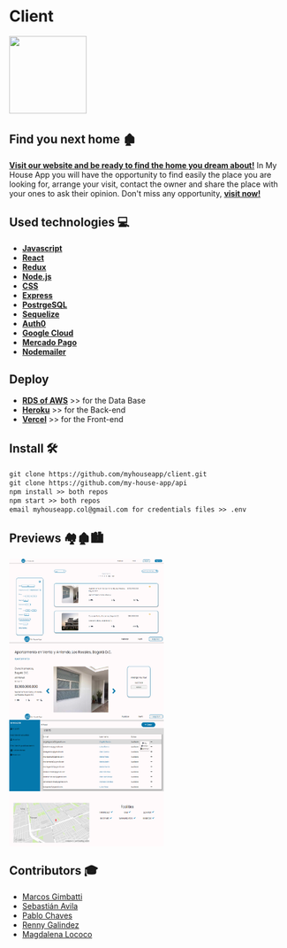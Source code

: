 # Client

<p align='left'>
    <img src='https://github.com/myhouseapp/client/blob/main/src/images/circulo2.png?raw=true'  width="140" height="140" />
</p>




## Find you next home 🏚️
**[Visit our website and be ready to find the home you dream about!](https://my-house-app-one.vercel.app/)**
In My House App you will have the opportunity to find easily the place you are looking for, arrange your visit, contact the owner and share the place with your ones to ask their opinion. Don't miss any opportunity, **[visit now!](https://my-house-app-one.vercel.app/)**


## Used technologies :computer: 

* [__Javascript__](https://developer.mozilla.org/en-US/docs/Web/JavaScript)
* [__React__](https://reactjs.org/)
* [__Redux__](https://redux.js.org)
* [__Node.js__](https://nodejs.org)
* [__CSS__](https://www.w3schools.com/css/)
* [__Express__](https://expressjs.com)
* [__PostrgeSQL__](https://www.postgresql.org)
* [__Sequelize__](https://sequelize.org/)
* [__Auth0__](https://auth0.com/)
* [__Google Cloud__](https://cloud.google.com/)
* [__Mercado Pago__](https://www.mercadopago.com.co/)
* [__Nodemailer__](https://nodemailer.com/about/)

## Deploy
* [__RDS of AWS__](https://aws.amazon.com/es/rds/) >> for the Data Base
* [__Heroku__](https://www.heroku.com/) >> for the Back-end
* [__Vercel__](https://vercel.com/dashboard) >> for the Front-end

## Install 🛠️

```
git clone https://github.com/myhouseapp/client.git
git clone https://github.com/my-house-app/api
npm install >> both repos
npm start >> both repos
email myhouseapp.col@gmail.com for credentials files >> .env
```

## Previews 🏘️🏚️🏙️
  <p>
    <a href="https://my-house-app-one.vercel.app/" target="_blank">
      <img  align="center" src="https://github.com/maguilococo/maguilococo/blob/main/MyHouseApp/Home.png" alt="me" width="280" height="140"/>
    </a>
    <a href="https://my-house-app-one.vercel.app/" target="_blank">
      <img  align="center" src="https://github.com/maguilococo/maguilococo/blob/main/MyHouseApp/Details.png" alt="me" width="280" height="140"/>
    </a>
    <a href="https://my-house-app-one.vercel.app/" target="_blank">
      <img  align="center" src="https://github.com/maguilococo/maguilococo/blob/main/MyHouseApp/admin.png" alt="me" width="280" height="140"/>
    </a>
    <a href="https://my-house-app-one.vercel.app/" target="_blank">
      <img  align="center" src="https://github.com/maguilococo/maguilococo/blob/main/MyHouseApp/map.png" alt="me" width="280" height="100"/>
    </a>
  </p>

## Contributors :mortar_board: 

* [Marcos Gimbatti](https://github.com/mgimbatti)
* [Sebastián Avila](https://github.com/sebastianomsk)
* [Pablo Chaves](https://github.com/pablo-chaves)
* [Renny Galindez](https://github.com/rennygalindez)
* [Magdalena Lococo](https://github.com/maguilococo)

